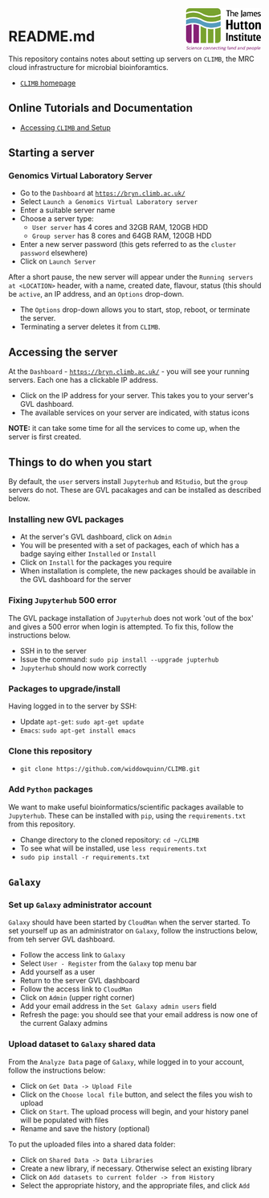 <img src="images/JHI_STRAP_Web.png" style="width: 150px; float: right;">

# README.md

This repository contains notes about setting up servers on `CLIMB`, the MRC cloud infrastructure for microbial bioinforamtics.

* [`CLIMB` homepage](http://www.climb.ac.uk/)


## Online Tutorials and Documentation

* [Accessing `CLIMB` and Setup](https://discourse.climb.ac.uk/t/accessing-climb-and-setup/172)

## Starting a server

### Genomics Virtual Laboratory Server

* Go to the `Dashboard` at [`https://bryn.climb.ac.uk/`](https://bryn.climb.ac.uk/)
* Select `Launch a Genomics Virtual Laboratory server`
* Enter a suitable server name
* Choose a server type:
  * `User server` has 4 cores and 32GB RAM, 120GB HDD
  * `Group server` has 8 cores and 64GB RAM, 120GB HDD
* Enter a new server password (this gets referred to as the `cluster password` elsewhere)
* Click on `Launch Server`

After a short pause, the new server will appear under the `Running servers at <LOCATION>` header, with a name, created date, flavour, status (this should be `active`, an IP address, and an `Options` drop-down.

* The `Options` drop-down allows you to start, stop, reboot, or terminate the server. 
* Terminating a server deletes it from `CLIMB`.

## Accessing the server

At the `Dashboard` - [`https://bryn.climb.ac.uk/`](https://bryn.climb.ac.uk/) - you will see your running servers. Each one has a clickable IP address.

* Click on the IP address for your server. This takes you to your server's GVL dashboard.
* The available services on your server are indicated, with status icons

**NOTE:** it can take some time for all the services to come up, when the server is first created.


## Things to do when you start

By default, the `user` servers install `Jupyterhub` and `RStudio`, but the `group` servers do not. These are GVL pacakages and can be installed as described below.

### Installing new GVL packages

* At the server's GVL dashboard, click on `Admin`
* You will be presented with a set of packages, each of which has a badge saying either `Installed` or `Install`
* Click on `Install` for the packages you require
* When installation is complete, the new packages should be available in the GVL dashboard for the server

### Fixing `Jupyterhub` 500 error

The GVL package installation of `Jupyterhub` does not work 'out of the box' and gives a 500 error when login is attempted. To fix this, follow the instructions below.

* SSH in to the server
* Issue the command: `sudo pip install --upgrade jupterhub`
* `Jupyterhub` should now work correctly

### Packages to upgrade/install

Having logged in to the server by SSH:

* Update `apt-get`: `sudo apt-get update`
* `Emacs`: `sudo apt-get install emacs`

### Clone this repository

* `git clone https://github.com/widdowquinn/CLIMB.git`

### Add `Python` packages

We want to make useful bioinformatics/scientific packages available to `Jupyterhub`. These can be installed with `pip`, using the `requirements.txt` from this repository.

* Change directory to the cloned repository: `cd ~/CLIMB`
* To see what will be installed, use `less requirements.txt`
* `sudo pip install -r requirements.txt`

## `Galaxy`

### Set up `Galaxy` administrator account

`Galaxy` should have been started by `CloudMan` when the server started. To set yourself up as an administrator on `Galaxy`, follow the instructions below, from teh server GVL dashboard.

* Follow the access link to `Galaxy`
* Select `User - Register` from the `Galaxy` top menu bar
* Add yourself as a user
* Return to the server GVL dashboard
* Follow the access link to `CloudMan`
* Click on `Admin` (upper right corner)
* Add your email address in the `Set Galaxy admin users` field
* Refresh the page: you should see that your email address is now one of the current Galaxy admins

### Upload dataset to `Galaxy` shared data

From the `Analyze Data` page of `Galaxy`, while logged in to your account, follow the instructions below:

* Click on `Get Data -> Upload File`
* Click on the `Choose local file` button, and select the files you wish to upload
* Click on `Start`. The upload process will begin, and your history panel will be populated with files
* Rename and save the history (optional)

To put the uploaded files into a shared data folder:

* Click on `Shared Data -> Data Libraries`
* Create a new library, if necessary. Otherwise select an existing library
* Click on `Add datasets to current folder -> from History`
* Select the appropriate history, and the appropriate files, and click `Add`

